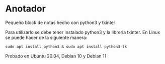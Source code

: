 # Anotador
Pequeño block de notas hecho con python3 y tkinter

Para utilizarlo se debe tener instalado python3 y la libreria tkinter.
En Linux se puede hacer de la siguiente manera:

``` sudo apt install python3 & sudo apt install python3-tk ```

Probado en Ubuntu 20.04, Debian 10 y Debian 11

